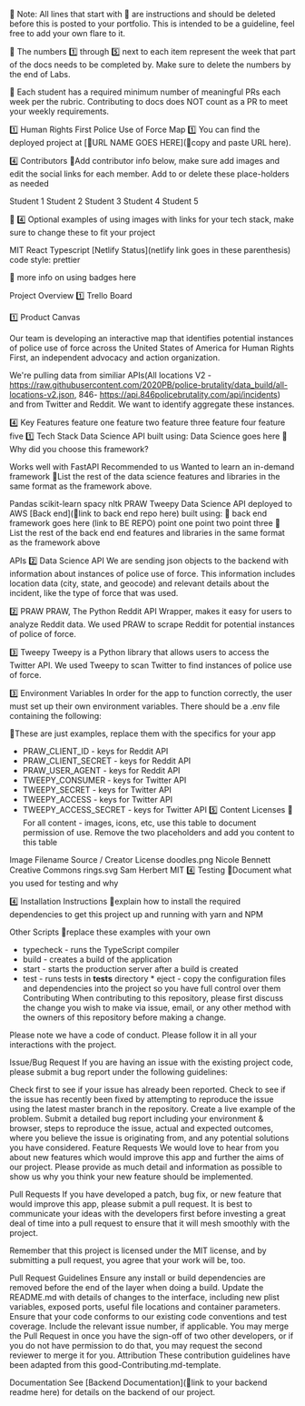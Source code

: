   
🚫 Note: All lines that start with 🚫 are instructions and should be deleted before this is posted to your portfolio. This is intended to be a guideline, feel free to add your own flare to it.

🚫 The numbers 1️⃣ through 5️⃣ next to each item represent the week that part of the docs needs to be completed by. Make sure to delete the numbers by the end of Labs.

🚫 Each student has a required minimum number of meaningful PRs each week per the rubric. Contributing to docs does NOT count as a PR to meet your weekly requirements.

1️⃣ Human Rights First Police Use of Force Map
1️⃣ You can find the deployed project at [🚫URL NAME GOES HERE](🚫copy and paste URL here).

4️⃣ Contributors
🚫Add contributor info below, make sure add images and edit the social links for each member. Add to or delete these place-holders as needed

Student 1	Student 2	Student 3	Student 4	Student 5
				
				
				

🚫 4️⃣ Optional examples of using images with links for your tech stack, make sure to change these to fit your project

MIT React Typescript [Netlify Status](netlify link goes in these parenthesis) code style: prettier

🚫 more info on using badges here

Project Overview
1️⃣ Trello Board

1️⃣ Product Canvas

Our team is developing an interactive map that identifies potential instances of police use of force across the United States of America for Human Rights First, an independent advocacy and action organization.

We're pulling data from similiar APIs(All locations V2 - https://raw.githubusercontent.com/2020PB/police-brutality/data_build/all-locations-v2.json, 846- https://api.846policebrutality.com/api/incidents) and from Twitter and Reddit. We want to identify aggregate these instances.

4️⃣ Key Features
feature one
feature two
feature three
feature four
feature five
1️⃣ Tech Stack
Data Science API built using:
Data Science goes here
🚫 Why did you choose this framework?

Works well with FastAPI
Recommended to us
Wanted to learn an in-demand framework
🚫List the rest of the data science features and libraries in the same format as the framework above.

Pandas
scikit-learn
spacy
nltk
PRAW
Tweepy
Data Science API deployed to AWS
[Back end](🚫link to back end repo here) built using:
🚫 back end framework goes here (link to BE REPO)
point one
point two
point three
🚫 List the rest of the back end end features and libraries in the same format as the framework above

APIs
2️⃣ Data Science API
We are sending json objects to the backend with information about instances of police use of force. This information includes location data (city, state, and geocode) and relevant details about the incident, like the type of force that was used.

2️⃣ PRAW
PRAW, The Python Reddit API Wrapper, makes it easy for users to analyze Reddit data. We used PRAW to scrape Reddit for potential instances of police of force.

3️⃣ Tweepy
Tweepy is a Python library that allows users to access the Twitter API. We used Tweepy to scan Twitter to find instances of police use of force.

3️⃣ Environment Variables
In order for the app to function correctly, the user must set up their own environment variables. There should be a .env file containing the following:

🚫These are just examples, replace them with the specifics for your app

*  PRAW_CLIENT_ID  - keys for Reddit API
*  PRAW_CLIENT_SECRET - keys for Reddit API
*  PRAW_USER_AGENT - keys for Reddit API
*  TWEEPY_CONSUMER - keys for Twitter API
*  TWEEPY_SECRET - keys for Twitter API
*  TWEEPY_ACCESS - keys for Twitter API
*  TWEEPY_ACCESS_SECRET - keys for Twitter API
5️⃣ Content Licenses
🚫For all content - images, icons, etc, use this table to document permission of use. Remove the two placeholders and add you content to this table

Image Filename	Source / Creator	License
doodles.png	Nicole Bennett	Creative Commons
rings.svg	Sam Herbert	MIT
4️⃣ Testing
🚫Document what you used for testing and why

4️⃣ Installation Instructions
🚫explain how to install the required dependencies to get this project up and running with yarn and NPM

Other Scripts
🚫replace these examples with your own

* typecheck - runs the TypeScript compiler
* build - creates a build of the application
* start - starts the production server after a build is created
* test - runs tests in **tests** directory \* eject - copy the configuration files and dependencies into the project so you have full control over them
Contributing
When contributing to this repository, please first discuss the change you wish to make via issue, email, or any other method with the owners of this repository before making a change.

Please note we have a code of conduct. Please follow it in all your interactions with the project.

Issue/Bug Request
If you are having an issue with the existing project code, please submit a bug report under the following guidelines:

Check first to see if your issue has already been reported.
Check to see if the issue has recently been fixed by attempting to reproduce the issue using the latest master branch in the repository.
Create a live example of the problem.
Submit a detailed bug report including your environment & browser, steps to reproduce the issue, actual and expected outcomes, where you believe the issue is originating from, and any potential solutions you have considered.
Feature Requests
We would love to hear from you about new features which would improve this app and further the aims of our project. Please provide as much detail and information as possible to show us why you think your new feature should be implemented.

Pull Requests
If you have developed a patch, bug fix, or new feature that would improve this app, please submit a pull request. It is best to communicate your ideas with the developers first before investing a great deal of time into a pull request to ensure that it will mesh smoothly with the project.

Remember that this project is licensed under the MIT license, and by submitting a pull request, you agree that your work will be, too.

Pull Request Guidelines
Ensure any install or build dependencies are removed before the end of the layer when doing a build.
Update the README.md with details of changes to the interface, including new plist variables, exposed ports, useful file locations and container parameters.
Ensure that your code conforms to our existing code conventions and test coverage.
Include the relevant issue number, if applicable.
You may merge the Pull Request in once you have the sign-off of two other developers, or if you do not have permission to do that, you may request the second reviewer to merge it for you.
Attribution
These contribution guidelines have been adapted from this good-Contributing.md-template.

Documentation
See [Backend Documentation](🚫link to your backend readme here) for details on the backend of our project.